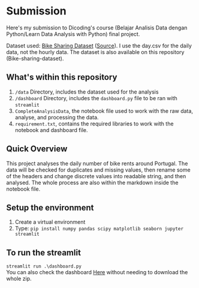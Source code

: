 # Submission

Here's my submission to Dicoding's course (Belajar Analisis Data dengan Python/Learn Data Analysis with Python) final project.

Dataset used: [Bike Sharing Dataset](https://drive.google.com/file/d/1RaBmV6Q6FYWU4HWZs80Suqd7KQC34diQ/view) ([Source](https://www.kaggle.com/datasets/lakshmi25npathi/bike-sharing-dataset)). I use the day.csv for the daily data, not the hourly data. The dataset is also available on this repository (Bike-sharing-dataset).

## What's within this repository
1. `/data` Directory, includes the dataset used for the analysis
2. `/dashboard` Directory, includes the `dashboard.py` file to be ran with `streamlit`
3. `CompleteAnalysisData`, the notebook file used to work with the raw data, analyse, and processing the data.
4. `requirement.txt`, contains the required libraries to work with the notebook and dashboard file.

## Quick Overview
This project analyses the daily number of bike rents around Portugal. The data will be checked for duplicates and missing values, then rename some of the headers and change discrete values into readable string, and then analysed. The whole process are also within the markdown inside the notebook file.

## Setup the environment
1. Create a virtual environment
2. Type:
```pip install numpy pandas scipy matplotlib seaborn jupyter streamlit```

## To run the streamlit
```streamlit run .\dashboard.py```<br>
You can also check the dashboard [Here](https://sijesimochi.streamlit.app) without needing to download the whole zip.
